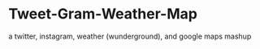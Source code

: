 Tweet-Gram-Weather-Map
======================

a twitter, instagram, weather (wunderground), and google maps mashup
